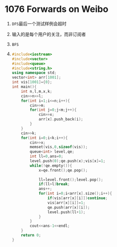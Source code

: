 # **1076** **Forwards on Weibo** 

1. `DFS`最后一个测试样例会超时

2. 输入的是每个用户的关注，而非订阅者

3. `BFS`

4. ```c++
   #include<iostream>
   #include<vector>
   #include<queue>
   #include<string.h>
   using namespace std;
   vector<int> arr[1001];
   int vis[1001]={0};
   int main(){
       int n,l,m,x,k;
       cin>>n>>l;
       for(int i=1;i<=n;i++){
           cin>>m;
           for(int j=0;j<m;j++){
               cin>>x;
               arr[x].push_back(i);
           }
       }
       cin>>k;
       for(int i=0;i<k;i++){
           cin>>x;
           memset(vis,0,sizeof(vis));
           queue<int> level,qe;
           int ll=0,ans=0;
           level.push(0);qe.push(x);vis[x]=1;
           while(!qe.empty()){
               x=qe.front();qe.pop();
               
               ll=level.front();level.pop();
               if(ll>l)break;
               ans++;
               for(int i=0;i<arr[x].size();i++){
                   if(vis[arr[x][i]])continue;
                   vis[arr[x][i]]=1;
                   qe.push(arr[x][i]);
                   level.push(ll+1);
               }
           }
           cout<<ans-1<<endl;
       }
       return 0;
   }
   ```

   